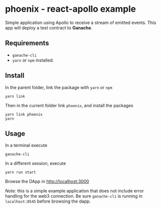 phoenix - react-apollo example
===
Simple application using Apollo to receive a stream of emitted events. This app will deploy a test contract to **Ganache**.

## Requirements
- `ganache-cli`
- `yarn` or `npm` installed.

## Install
In the parent folder, link the package with `yarn` or `npm`
```
yarn link
```
Then in the current folder link `phoenix`, and install the packages
```
yarn link phoenix
yarn
```

## Usage
In a terminal execute 
```
ganache-cli
```

In a different session, execute
```
yarn run start
```

Browse the DApp in [http://localhost:3000](http://localhost:3000)


*Note*: this is a simple example application that does not include error handling for the web3 connection. Be sure `ganache-cli` is running in `localhost:8545` before browsing the dapp.